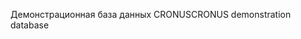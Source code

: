 <span data-ttu-id="3f77a-101">Демонстрационная база данных CRONUS</span><span class="sxs-lookup"><span data-stu-id="3f77a-101">CRONUS demonstration database</span></span>
